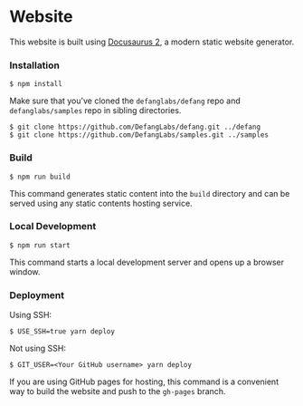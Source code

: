 # Website

This website is built using [Docusaurus 2](https://docusaurus.io/), a modern static website generator.

### Installation

```
$ npm install
```
Make sure that you've cloned the `defanglabs/defang` repo and `defanglabs/samples` repo in sibling directories.

```
$ git clone https://github.com/DefangLabs/defang.git ../defang 
$ git clone https://github.com/DefangLabs/samples.git ../samples
```

### Build

```
$ npm run build
```

This command generates static content into the `build` directory and can be served using any static contents hosting service.

### Local Development

```
$ npm run start
```

This command starts a local development server and opens up a browser window. 

### Deployment

Using SSH:

```
$ USE_SSH=true yarn deploy
```

Not using SSH:

```
$ GIT_USER=<Your GitHub username> yarn deploy
```

If you are using GitHub pages for hosting, this command is a convenient way to build the website and push to the `gh-pages` branch.

